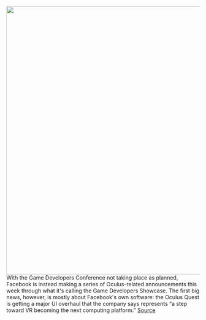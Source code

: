 <img src='https://cdn.vox-cdn.com/thumbor/-KUiWHMWGzWk8J-9B4U4TrB-dKQ=/0x0:2040x1360/1200x800/filters:focal(857x517:1183x843)/cdn.vox-cdn.com/uploads/chorus_image/image/66510976/akrales_190429_3371_0104.0.jpg' width='700px' /><br/>
With the Game Developers Conference not taking place as planned, Facebook is instead making a series of Oculus-related announcements this week through what it's calling the Game Developers Showcase. The first big news, however, is mostly about Facebook's own software: the Oculus Quest is getting a major UI overhaul that the company says represents “a step toward VR becoming the next computing platform.”
<a href='https://www.theverge.com/2020/3/17/21182993/oculus-quest-new-ui-multi-window-sales'> Source <a/>